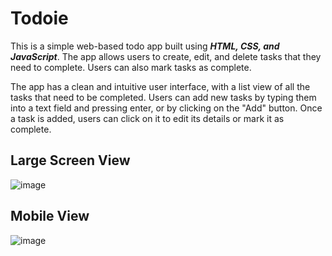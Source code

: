 # Todoie

This is a simple web-based todo app built using <i><b>HTML, CSS, and JavaScript</b></i>. The app allows users to create, edit, and delete tasks that they need to complete. Users can also mark tasks as complete.

The app has a clean and intuitive user interface, with a list view of all the tasks that need to be completed. Users can add new tasks by typing them into a text field and pressing enter, or by clicking on the "Add" button. Once a task is added, users can click on it to edit its details or mark it as complete.

## Large Screen View
![image](https://user-images.githubusercontent.com/84174011/226982764-9eda6de9-8106-497c-a23a-c24b5dc17b14.png)


## Mobile View
![image](https://user-images.githubusercontent.com/84174011/226982997-9829d82e-02a2-48ae-93ea-63b17ece9a08.png)
